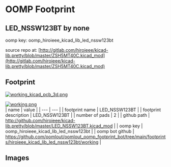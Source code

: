 # OOMP Footprint  
## LED_NSSW123BT  by none  
  
oomp key: oomp_hiroieee_kicad_lib_led_nssw123bt  
  
source repo at: [http://gitlab.com/hiroieee/kicad-lib.pretty/blob/master/ZSH5MT40C.kicad_mod](http://gitlab.com/hiroieee/kicad-lib.pretty/blob/master/ZSH5MT40C.kicad_mod)  
## Footprint  
  
[![working_kicad_pcb_3d.png](working_kicad_pcb_3d_600.png)](working_kicad_pcb_3d.png)  
  
[![working.png](working_600.png)](working.png)  
| name | value | 
| --- | --- | 
| footprint name | LED_NSSW123BT | 
| footprint description | LED_NSSW123BT | 
| number of pads | 2 | 
| github path | http://github.com/hiroieee/kicad-lib.pretty/blob/master/LED_NSSW123BT.kicad_mod | 
| oomp key | oomp_hiroieee_kicad_lib_led_nssw123bt | 
| oomp bot github | https://github.com/oomlout/oomlout_oomp_footprint_bot/tree/main/footprints/hiroieee_kicad_lib_led_nssw123bt/working | 
## Images  
